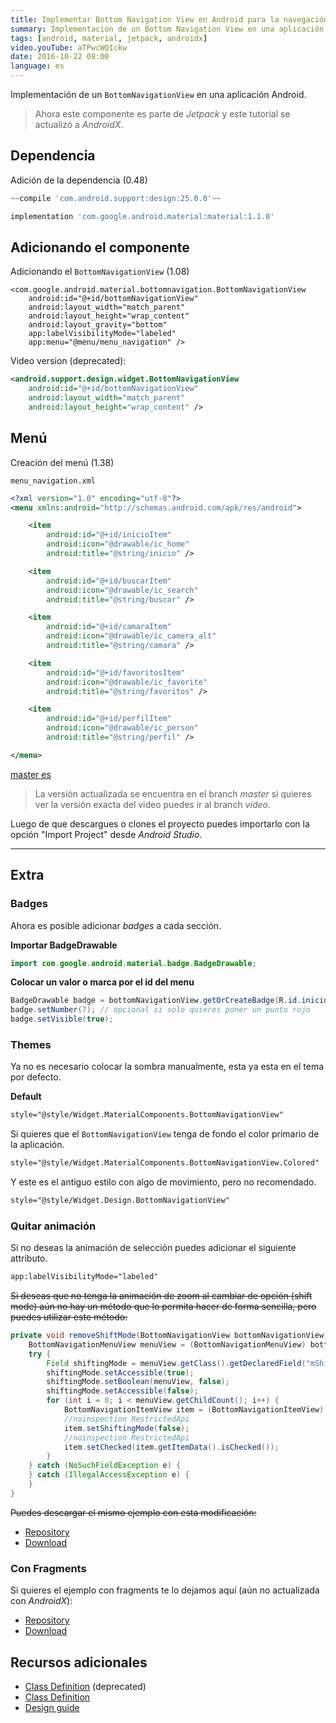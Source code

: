 ```yaml
---
title: Implementar Bottom Navigation View en Android para la navegación
summary: Implementación de un Bottom Navigation View en una aplicación Android.
tags: [android, material, jetpack, androidx]
video.youTube: aTPwcWQIckw
date: 2016-10-22 08:00
language: es
---
```


Implementación de un `BottomNavigationView` en una aplicación Android.

> Ahora este componente es parte de _Jetpack_ y este tutorial se actualizó a _AndroidX_. 

## Dependencia

Adición de la dependencia (0.48)

```groovy
~~compile 'com.android.support:design:25.0.0'~~
```

```groovy
implementation 'com.google.android.material:material:1.1.0'
```

## Adicionando el componente

Adicionando el `BottomNavigationView` (1.08)

```
<com.google.android.material.bottomnavigation.BottomNavigationView
    android:id="@+id/bottomNavigationView"
    android:layout_width="match_parent"
    android:layout_height="wrap_content"
    android:layout_gravity="bottom"
    app:labelVisibilityMode="labeled"
    app:menu="@menu/menu_navigation" />
```

Video version (deprecated):

```xml
<android.support.design.widget.BottomNavigationView  
    android:id="@+id/bottomNavigationView"
    android:layout_width="match_parent"
    android:layout_height="wrap_content" />
```

## Menú

Creación del menú (1.38)

`menu_navigation.xml`

```xml
<?xml version="1.0" encoding="utf-8"?>  
<menu xmlns:android="http://schemas.android.com/apk/res/android">

    <item
        android:id="@+id/inicioItem"
        android:icon="@drawable/ic_home"
        android:title="@string/inicio" />

    <item
        android:id="@+id/buscarItem"
        android:icon="@drawable/ic_search"
        android:title="@string/buscar" />

    <item
        android:id="@+id/camaraItem"
        android:icon="@drawable/ic_camera_alt"
        android:title="@string/camara" />

    <item
        android:id="@+id/favoritosItem"
        android:icon="@drawable/ic_favorite"
        android:title="@string/favoritos" />

    <item
        android:id="@+id/perfilItem"
        android:icon="@drawable/ic_person"
        android:title="@string/perfil" />

</menu>
```

[master es](https://github.com/alvareztech/BottomNavigationViewSample)

> La versión actualizada se encuentra en el branch _master_ si quieres ver la versión exacta del video puedes ir al branch _video_.

Luego de que descargues o clones el proyecto puedes importarlo con la opción "Import Project" desde *Android Studio*.

---

## Extra

### Badges

Ahora es posible adicionar _badges_ a cada sección.

__Importar BadgeDrawable__

```java
import com.google.android.material.badge.BadgeDrawable;
```
__Colocar un valor o marca por el id del menu__

```java
BadgeDrawable badge = bottomNavigationView.getOrCreateBadge(R.id.inicioItem);
badge.setNumber(7); // opcional si solo quieres poner un punto rojo
badge.setVisible(true);
```

### Themes

Ya no es necesario colocar la sombra manualmente, esta ya esta en el tema por defecto.

__Default__

```xml
style="@style/Widget.MaterialComponents.BottomNavigationView"
```

Si quieres que el `BottomNavigationView` tenga de fondo el color primario de la aplicación.

```xml
style="@style/Widget.MaterialComponents.BottomNavigationView.Colored"
```

Y este es el antiguo estilo con algo de movimiento, pero no recomendado.

```xml
style="@style/Widget.Design.BottomNavigationView"
```

### Quitar animación

Si no deseas la animación de selección puedes adicionar el siguiente attributo.

```xml
app:labelVisibilityMode="labeled"
```

~~Si deseas que no tenga la animación de zoom al cambiar de opción (shift mode) aún no hay un método que lo permita hacer de forma sencilla, pero puedes utilizar este método:~~

```java
private void removeShiftMode(BottomNavigationView bottomNavigationView) {~~
    BottomNavigationMenuView menuView = (BottomNavigationMenuView) bottomNavigationView.getChildAt(0);
    try {
        Field shiftingMode = menuView.getClass().getDeclaredField("mShiftingMode");
        shiftingMode.setAccessible(true);
        shiftingMode.setBoolean(menuView, false);
        shiftingMode.setAccessible(false);
        for (int i = 0; i < menuView.getChildCount(); i++) {
            BottomNavigationItemView item = (BottomNavigationItemView) menuView.getChildAt(i);
            //noinspection RestrictedApi
            item.setShiftingMode(false);
            //noinspection RestrictedApi
            item.setChecked(item.getItemData().isChecked());
        }
    } catch (NoSuchFieldException e) {
    } catch (IllegalAccessException e) {
    }
}
```

~~Puedes descargar el mismo ejemplo con esta modificación:~~

* [Repository](https://github.com/alvareztech/BottomNavigationViewSample/tree/remove-shift)
* [Download](https://github.com/alvareztech/BottomNavigationViewSample/archive/remove-shift.zip)

### Con Fragments

Si quieres el ejemplo con fragments te lo dejamos aquí (aún no actualizada con _AndroidX_):

* [Repository](https://github.com/alvareztech/BottomNavigationViewSample/tree/fragments)
* [Download](https://github.com/alvareztech/BottomNavigationViewSample/archive/fragments.zip)

## Recursos adicionales

* [Class Definition](https://developer.android.com/reference/android/support/design/widget/BottomNavigationView.html) (deprecated)
* [Class Definition](https://developer.android.com/reference/com/google/android/material/bottomnavigation/BottomNavigationView)
* [Design guide](https://material.io/design/components/bottom-navigation.html)
